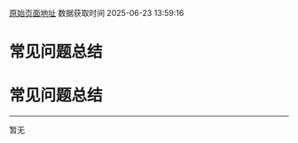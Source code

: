 [原始页面地址](https://docs.ekuaibao.com/docs/open-api/delegate/question-answer)
数据获取时间 2025-06-23 13:59:16

# 常见问题总结

# 常见问题总结  
  
* * *

暂无
